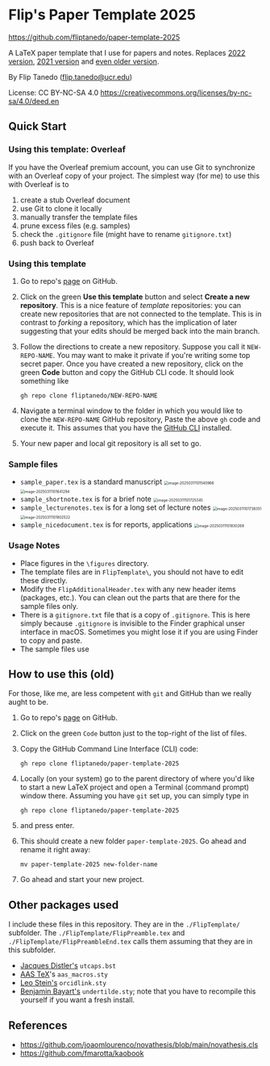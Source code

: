 # Flip's Paper Template 2025

https://github.com/fliptanedo/paper-template-2025

A LaTeX paper template that I use for papers and notes. Replaces [2022 version](https://github.com/fliptanedo/flip-paper-template-2022), [2021 version](https://github.com/fliptanedo/flip-paper-template-2021) and [even older version](https://github.com/fliptanedo/flip-paper-template).

By Flip Tanedo (flip.tanedo@ucr.edu)

License: CC BY-NC-SA 4.0
https://creativecommons.org/licenses/by-nc-sa/4.0/deed.en


## Quick Start

### Using this template: Overleaf

If you have the Overleaf premium account, you can use Git to synchronize with an Overleaf copy of your project. The simplest way (for me) to use this with Overleaf is to

1. create a stub Overleaf document
2. use Git to clone it locally
3. manually transfer the template files 
4. prune excess files (e.g. samples)
5. check the `.gitignore` file (might have to rename `gitignore.txt`)
6. push back to Overleaf

### Using this template

1. Go to repo's [page]( https://github.com/fliptanedo/paper-template-2025) on GitHub.

2. Click on the green **Use this template** button and select **Create a new repository**. This is a nice feature of *template* repositories: you can create new repositories that are not connected to the template. This is in contrast to *forking* a repository, which has the implication of later suggesting that your edits should be merged back into the main branch.

3. Follow the directions to create a new repository. Suppose you call it `NEW-REPO-NAME`. You may want to make it private if you're writing some top secret paper. Once you have created a new repository, click on the green **Code** button and copy the GitHub CLI code. It should look something like
   ```
   gh repo clone fliptanedo/NEW-REPO-NAME
   ```

4. Navigate a terminal window to the folder in which you would like to clone the `NEW-REPO-NAME` GitHub  repository, Paste the above `gh` code and execute it. This assumes that you have the [GitHub CLI](https://cli.github.com) installed.

5. Your new paper and local git repository is all set to go. 

### Sample files

* `sample_paper.tex` is a standard manuscript
  <img src="./figures/image-20250311101540966.png" alt="image-20250311101540966" style="zoom:50%;" />
  <img src="./figures/image-20250311101641294.png" alt="image-20250311101641294" style="zoom:50%;" />
* `sample_shortnote.tex` is for a brief note 
  <img src="./figures/image-20250311101725345.png" alt="image-20250311101725345" style="zoom:50%;" />
* `sample_lecturenotes.tex` is for a long set of lecture notes
  <img src="./figures/image-20250311101738351.png" alt="image-20250311101738351" style="zoom:50%;" /><img src="./figures/image-20250311101802522.png" alt="image-20250311101802522" style="zoom:50%;" />
* `sample_nicedocument.tex` is for reports, applications
  <img src="./figures/image-20250311101830269.png" alt="image-20250311101830269" style="zoom:50%;" />

### Usage Notes

* Place figures in the `\figures` directory. 
* The template files are in `FlipTemplate\`, you should not have to edit these directly. 
* Modify the `FlipAdditionalHeader.tex` with any new header items (packages, etc.).   You can clean out the parts that are there for the sample files only.
* There is a `gitignore.txt` file that is a copy of `.gitignore`. This is here simply because `.gitignore` is invisible to the Finder graphical unser interface in macOS. Sometimes you might lose it if you are using Finder to copy and paste.
* The sample files use 


## How to use this (old)

For those, like me, are less competent with `git` and GitHub than we really aught to be.

1. Go to repo's [page]( https://github.com/fliptanedo/paper-template-2022) on GitHub.

2. Click on the green `Code` button just to the top-right of the list of files. 

3. Copy the GitHub Command Line Interface (CLI) code:

   ```
   gh repo clone fliptanedo/paper-template-2025
   ```

4. Locally (on your system) go to the parent directory of where you'd like to start a new LaTeX project and open a Terminal (command prompt) window there. Assuming you have `git` set up, you can simply type in

   ```
   gh repo clone fliptanedo/paper-template-2025
   ```

5. and press enter.

6. This should create a new folder `paper-template-2025`. Go ahead and rename it right away:

   ```
   mv paper-template-2025 new-folder-name
   ```

7. Go ahead and start your new project.


## Other packages used

I include these files in this repository. They are in the `./FlipTemplate/` subfolder. The `./FlipTemplate/FlipPreamble.tex` and `./FlipTemplate/FlipPreambleEnd.tex` calls them assuming that they are in this subfolder.

* [Jacques Distler's](https://golem.ph.utexas.edu/~distler/TeXstuff/)  `utcaps.bst` 
* [AAS TeX](https://ui.adsabs.harvard.edu/help/actions/journal-macros)'s  `aas_macros.sty`
* [Leo Stein's](https://ctan.org/pkg/orcidlink?lang=en)  `orcidlink.sty`
* [Benjamin Bayart's](https://ctan.org/pkg/undertilde) `undertilde.sty`; note that you have to recompile this yourself if you want a fresh install.

## References
* https://github.com/joaomlourenco/novathesis/blob/main/novathesis.cls
* https://github.com/fmarotta/kaobook